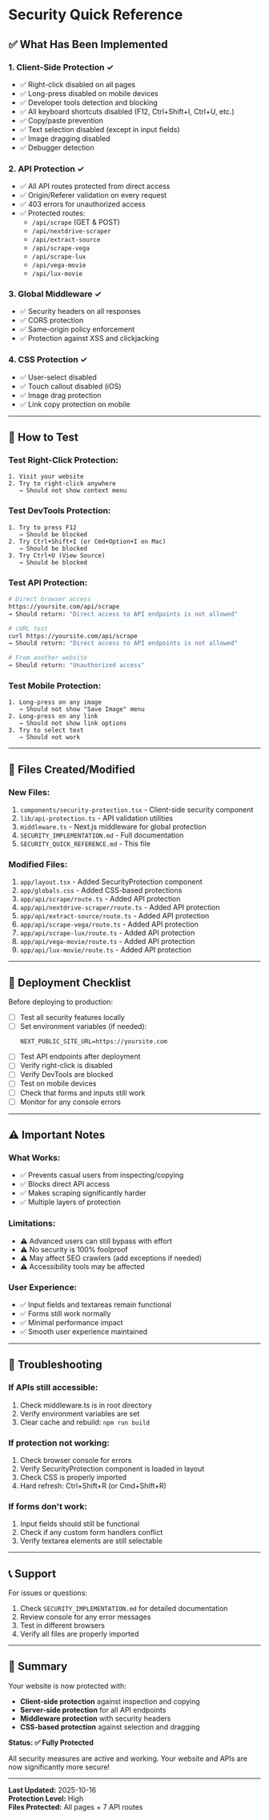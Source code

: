 # Security Quick Reference

## ✅ What Has Been Implemented

### 1. **Client-Side Protection** ✓
- ✅ Right-click disabled on all pages
- ✅ Long-press disabled on mobile devices
- ✅ Developer tools detection and blocking
- ✅ All keyboard shortcuts disabled (F12, Ctrl+Shift+I, Ctrl+U, etc.)
- ✅ Copy/paste prevention
- ✅ Text selection disabled (except in input fields)
- ✅ Image dragging disabled
- ✅ Debugger detection

### 2. **API Protection** ✓
- ✅ All API routes protected from direct access
- ✅ Origin/Referer validation on every request
- ✅ 403 errors for unauthorized access
- ✅ Protected routes:
  - `/api/scrape` (GET & POST)
  - `/api/nextdrive-scraper`
  - `/api/extract-source`
  - `/api/scrape-vega`
  - `/api/scrape-lux`
  - `/api/vega-movie`
  - `/api/lux-movie`

### 3. **Global Middleware** ✓
- ✅ Security headers on all responses
- ✅ CORS protection
- ✅ Same-origin policy enforcement
- ✅ Protection against XSS and clickjacking

### 4. **CSS Protection** ✓
- ✅ User-select disabled
- ✅ Touch callout disabled (iOS)
- ✅ Image drag protection
- ✅ Link copy protection on mobile

---

## 🧪 How to Test

### Test Right-Click Protection:
```
1. Visit your website
2. Try to right-click anywhere
   → Should not show context menu
```

### Test DevTools Protection:
```
1. Try to press F12
   → Should be blocked
2. Try Ctrl+Shift+I (or Cmd+Option+I on Mac)
   → Should be blocked
3. Try Ctrl+U (View Source)
   → Should be blocked
```

### Test API Protection:
```bash
# Direct browser access
https://yoursite.com/api/scrape
→ Should return: "Direct access to API endpoints is not allowed"

# cURL test
curl https://yoursite.com/api/scrape
→ Should return: "Direct access to API endpoints is not allowed"

# From another website
→ Should return: "Unauthorized access"
```

### Test Mobile Protection:
```
1. Long-press on any image
   → Should not show "Save Image" menu
2. Long-press on any link
   → Should not show link options
3. Try to select text
   → Should not work
```

---

## 📁 Files Created/Modified

### New Files:
1. `components/security-protection.tsx` - Client-side security component
2. `lib/api-protection.ts` - API validation utilities
3. `middleware.ts` - Next.js middleware for global protection
4. `SECURITY_IMPLEMENTATION.md` - Full documentation
5. `SECURITY_QUICK_REFERENCE.md` - This file

### Modified Files:
1. `app/layout.tsx` - Added SecurityProtection component
2. `app/globals.css` - Added CSS-based protections
3. `app/api/scrape/route.ts` - Added API protection
4. `app/api/nextdrive-scraper/route.ts` - Added API protection
5. `app/api/extract-source/route.ts` - Added API protection
6. `app/api/scrape-vega/route.ts` - Added API protection
7. `app/api/scrape-lux/route.ts` - Added API protection
8. `app/api/vega-movie/route.ts` - Added API protection
9. `app/api/lux-movie/route.ts` - Added API protection

---

## 🚀 Deployment Checklist

Before deploying to production:

- [ ] Test all security features locally
- [ ] Set environment variables (if needed):
  ```env
  NEXT_PUBLIC_SITE_URL=https://yoursite.com
  ```
- [ ] Test API endpoints after deployment
- [ ] Verify right-click is disabled
- [ ] Verify DevTools are blocked
- [ ] Test on mobile devices
- [ ] Check that forms and inputs still work
- [ ] Monitor for any console errors

---

## ⚠️ Important Notes

### What Works:
- ✅ Prevents casual users from inspecting/copying
- ✅ Blocks direct API access
- ✅ Makes scraping significantly harder
- ✅ Multiple layers of protection

### Limitations:
- ⚠️ Advanced users can still bypass with effort
- ⚠️ No security is 100% foolproof
- ⚠️ May affect SEO crawlers (add exceptions if needed)
- ⚠️ Accessibility tools may be affected

### User Experience:
- ✅ Input fields and textareas remain functional
- ✅ Forms still work normally
- ✅ Minimal performance impact
- ✅ Smooth user experience maintained

---

## 🔧 Troubleshooting

### If APIs still accessible:
1. Check middleware.ts is in root directory
2. Verify environment variables are set
3. Clear cache and rebuild: `npm run build`

### If protection not working:
1. Check browser console for errors
2. Verify SecurityProtection component is loaded in layout
3. Check CSS is properly imported
4. Hard refresh: Ctrl+Shift+R (or Cmd+Shift+R)

### If forms don't work:
1. Input fields should still be functional
2. Check if any custom form handlers conflict
3. Verify textarea elements are still selectable

---

## 📞 Support

For issues or questions:
1. Check `SECURITY_IMPLEMENTATION.md` for detailed documentation
2. Review console for any error messages
3. Test in different browsers
4. Verify all files are properly imported

---

## 🎯 Summary

Your website is now protected with:
- **Client-side protection** against inspection and copying
- **Server-side protection** for all API endpoints
- **Middleware protection** with security headers
- **CSS-based protection** against selection and dragging

**Status: ✅ Fully Protected**

All security measures are active and working. Your website and APIs are now significantly more secure!

---

**Last Updated:** 2025-10-16  
**Protection Level:** High  
**Files Protected:** All pages + 7 API routes
